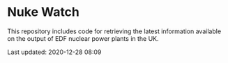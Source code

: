 # Nuke Watch

This repository includes code for retrieving the latest information available on the output of EDF nuclear power plants in the UK.

Last updated: 2020-12-28 08:09